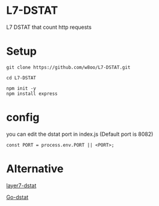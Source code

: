 # L7-DSTAT

L7 DSTAT that count http requests

# Setup

```
git clone https://github.com/w8oo/L7-DSTAT.git

cd L7-DSTAT
```

```
npm init -y
npm install express
```

# config

you can edit the dstat port in index.js (Default port is 8082)

```
const PORT = process.env.PORT || <PORT>;
```

# Alternative

[layer7-dstat](https://github.com/filippofinke/layer7-dstat)

[Go-dstat](https://github.com/filippofinke/go-dstat)
